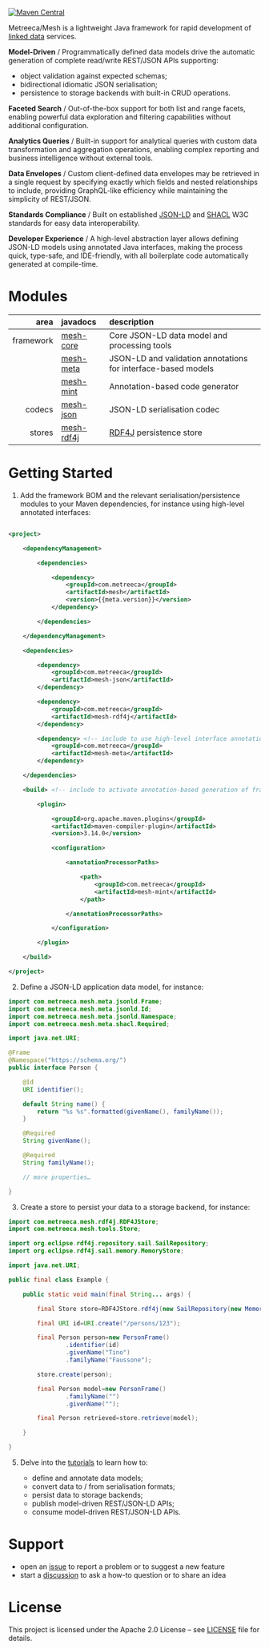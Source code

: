 <!--- # Metreeca/Mesh --->

[![Maven Central](https://img.shields.io/maven-central/v/com.metreeca/mesh.svg)](https://central.sonatype.com/artifact/com.metreeca/mesh/)

Metreeca/Mesh is a lightweight Java framework for rapid development of
[linked data](https://www.w3.org/2013/data/) services.

**Model-Driven** / Programmatically defined data models drive the automatic generation of complete read/write REST/JSON
APIs supporting:

- object validation against expected schemas;
- bidirectional idiomatic JSON serialisation;
- persistence to storage backends with built-in CRUD operations.

**Faceted Search** / Out-of-the-box support for both list and range facets, enabling powerful data exploration and
filtering capabilities without additional configuration.

**Analytics Queries** / Built-in support for analytical queries with custom data transformation and aggregation
operations, enabling complex reporting and business intelligence without external tools.

**Data Envelopes** / Custom client-defined data envelopes may be retrieved in a single request by specifying exactly
which
fields and
nested relationships to include, providing GraphQL-like efficiency while maintaining the simplicity of REST/JSON.

**Standards Compliance** / Built on established [JSON-LD](https://www.w3.org/TR/json-ld11/)
and [SHACL](https://www.w3.org/TR/shacl/) W3C standards for easy data interoperability.

**Developer Experience**  / A high-level abstraction layer allows defining JSON-LD models using annotated Java
interfaces, making the process quick, type-safe, and IDE-friendly, with all boilerplate code automatically generated at
compile-time.

# Modules

|      area | javadocs                                                     | description                                                   |
|----------:|:-------------------------------------------------------------|:--------------------------------------------------------------|
| framework | [mesh-core](https://javadoc.io/doc/com.metreeca/mesh-core)   | Core JSON-LD data model and processing tools                  |
|           | [mesh-meta](https://javadoc.io/doc/com.metreeca/mesh-meta)   | JSON-LD and validation annotations for interface-based models |
|           | [mesh-mint](https://javadoc.io/doc/com.metreeca/mesh-mint)   | Annotation-based code generator                               |
|    codecs | [mesh-json](https://javadoc.io/doc/com.metreeca/mesh-json)   | JSON-LD serialisation codec                                   |
|    stores | [mesh-rdf4j](https://javadoc.io/doc/com.metreeca/mesh-rdf4j) | [RDF4J](https://rdf4j.org) persistence store                  |

# Getting Started

1. Add the framework BOM and the relevant serialisation/persistence modules to your Maven dependencies, for instance
   using high-level annotated interfaces:

```xml 

<project>

    <dependencyManagement>

        <dependencies>

            <dependency>
                <groupId>com.metreeca</groupId>
                <artifactId>mesh</artifactId>
                <version>{{meta.version}}</version>
            </dependency>

        </dependencies>

    </dependencyManagement>

    <dependencies>

        <dependency>
            <groupId>com.metreeca</groupId>
            <artifactId>mesh-json</artifactId>
        </dependency>

        <dependency>
            <groupId>com.metreeca</groupId>
            <artifactId>mesh-rdf4j</artifactId>
        </dependency>

        <dependency> <!-- include to use high-level interface annotations -->
            <groupId>com.metreeca</groupId>
            <artifactId>mesh-meta</artifactId>
        </dependency>

    </dependencies>

    <build> <!-- include to activate annotation-based generation of frame objects -->

        <plugin>

            <groupId>org.apache.maven.plugins</groupId>
            <artifactId>maven-compiler-plugin</artifactId>
            <version>3.14.0</version>

            <configuration>

                <annotationProcessorPaths>

                    <path>
                        <groupId>com.metreeca</groupId>
                        <artifactId>mesh-mint</artifactId>
                    </path>

                </annotationProcessorPaths>

            </configuration>

        </plugin>

    </build>

</project>
```

2. Define a JSON-LD application data model, for instance:

```java
import com.metreeca.mesh.meta.jsonld.Frame;
import com.metreeca.mesh.meta.jsonld.Id;
import com.metreeca.mesh.meta.jsonld.Namespace;
import com.metreeca.mesh.meta.shacl.Required;

import java.net.URI;

@Frame
@Namespace("https://schema.org/")
public interface Person {

    @Id
    URI identifier();

    default String name() {
        return "%s %s".formatted(givenName(), familyName());
    }

    @Required
    String givenName();

    @Required
    String familyName();

    // more properties…

}
```

3. Create a store to persist your data to a storage backend, for instance:

```java
import com.metreeca.mesh.rdf4j.RDF4JStore;
import com.metreeca.mesh.tools.Store;

import org.eclipse.rdf4j.repository.sail.SailRepository;
import org.eclipse.rdf4j.sail.memory.MemoryStore;

import java.net.URI;

public final class Example {

    public static void main(final String... args) {

        final Store store=RDF4JStore.rdf4j(new SailRepository(new MemoryStore()));

        final URI id=URI.create("/persons/123");

        final Person person=new PersonFrame()
                .identifier(id)
                .givenName("Tino")
                .familyName("Faussone");

        store.create(person);

        final Person model=new PersonFrame()
                .familyName("")
                .givenName("");

        final Person retrieved=store.retrieve(model);

    }

}
```

5. Delve into the [tutorials](https://metreeca.github.io/mesh/tutorials/) to learn how to:

   - define and annotate data models;
   - convert data to / from serialisation formats;
   - persist data to storage backends;
   - publish model-driven REST/JSON-LD APIs;
   - consume model-driven REST/JSON-LD APIs.

# Support

- open an [issue](https://github.com/metreeca/mesh/issues) to report a problem or to suggest a new feature
- start a [discussion](https://github.com/metreeca/mesh/discussions) to ask a how-to question or to share an idea

# License

This project is licensed under the Apache 2.0 License –
see [LICENSE](https://github.com/metreeca/mesh?tab=Apache-2.0-1-ov-file) file for details.
